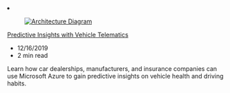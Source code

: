 <!-- This file is automatically generated by build/architectures/build_index.py. Any updates will be lost. -->

<!-- markdownlint-disable MD033 -->

<li class="grid-item item-column" data-categories="AI + Machine Learning Storage ">
<article class="card">
    <div class="card-header has-margin-bottom-none" aria-hidden="true">
        <figure class="image diagram has-height-175 has-overflow-hidden level">
            <a href="/azure/architecture/solution-ideas/articles/predictive-insights-with-vehicle-telematics"><img src="/azure/architecture/browse/thumbs/predictive-insights-with-vehicle-telematics.png" class="diagram" alt="Architecture Diagram" data-linktype="relative-path"></a>
        </figure>
    </div>
    <div class="card-content">
        <a class="card-content-title has-margin-top-none" href="/azure/architecture/solution-ideas/articles/predictive-insights-with-vehicle-telematics">
            <p>Predictive Insights with Vehicle Telematics</p>
        </a>
        <ul class="card-content-metadata">
            <li>12/16/2019</li>
            <li>2 min read</li>
        </ul>
        <p class="card-content-description">Learn how car dealerships, manufacturers, and insurance companies can use Microsoft Azure to gain predictive insights on vehicle health and driving habits.</p>
        <div class="bottom-to-top-fade is-hidden-mobile"></div>
    </div>
</article>
</li>
